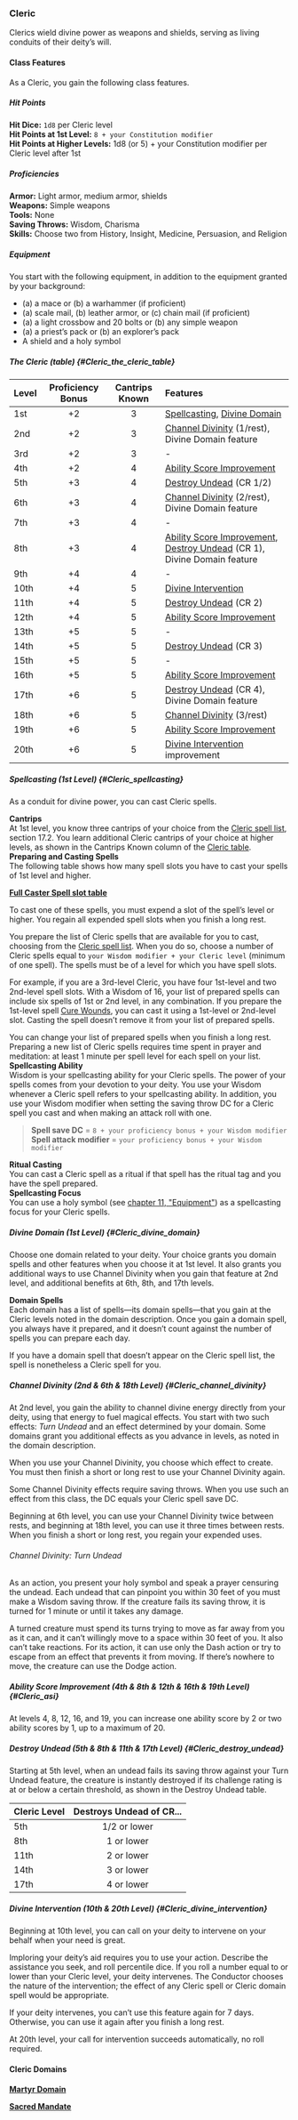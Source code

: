 ### Cleric

Clerics wield divine power as weapons and shields, serving as living conduits of their deity’s will.

#### Class Features

As a Cleric, you gain the following class features.

##### Hit Points

**Hit Dice:**
`1d8` per Cleric level
\
**Hit Points at 1st Level:**
`8 + your Constitution modifier`
\
**Hit Points at Higher Levels:**
1d8 (or 5) + your Constitution modifier per Cleric level after 1st

##### Proficiencies

**Armor:**
Light armor, medium armor, shields
\
**Weapons:**
Simple weapons
\
**Tools:**
None
\
**Saving Throws:**
Wisdom, Charisma
\
**Skills:**
Choose two from History, Insight, Medicine, Persuasion, and Religion

##### Equipment

You start with the following equipment, in addition to the equipment granted by your background:

- (a) a mace or (b) a warhammer (if proficient)
- (a) scale mail, (b) leather armor, or (c) chain mail (if proficient)
- (a) a light crossbow and 20 bolts or (b) any simple weapon
- (a) a priest’s pack or (b) an explorer’s pack
- A shield and a holy symbol

##### The Cleric (table) {#Cleric_the_cleric_table}

| Level | Proficiency Bonus | Cantrips Known | Features                                                                                                         |
|:------|:-----------------:|:--------------:|:-----------------------------------------------------------------------------------------------------------------|
|  1st  |        +2         |        3       | [Spellcasting](#Cleric_spellcasting), [Divine Domain](#Cleric_divine_domain)                                     |
|  2nd  |        +2         |        3       | [Channel Divinity](#Cleric_channel_divinity) (1/rest), Divine Domain feature                                     |
|  3rd  |        +2         |        3       | -                                                                                                                |
|  4th  |        +2         |        4       | [Ability Score Improvement](#Cleric_asi)                                                                         |
|  5th  |        +3         |        4       | [Destroy Undead](#Cleric_destroy_undead) (CR 1/2)                                                                |
|  6th  |        +3         |        4       | [Channel Divinity](#Cleric_channel_divinity) (2/rest), Divine Domain feature                                     |
|  7th  |        +3         |        4       | -                                                                                                                |
|  8th  |        +3         |        4       | [Ability Score Improvement](#Cleric_asi), [Destroy Undead](#Cleric_destroy_undead) (CR 1), Divine Domain feature |
|  9th  |        +4         |        4       | -                                                                                                                |
| 10th  |        +4         |        5       | [Divine Intervention](#Cleric_divine_intervention)                                                               |
| 11th  |        +4         |        5       | [Destroy Undead](#Cleric_destroy_undead) (CR 2)                                                                  |
| 12th  |        +4         |        5       | [Ability Score Improvement](#Cleric_asi)                                                                         |
| 13th  |        +5         |        5       | -                                                                                                                |
| 14th  |        +5         |        5       | [Destroy Undead](#Cleric_destroy_undead) (CR 3)                                                                  |
| 15th  |        +5         |        5       | -                                                                                                                |
| 16th  |        +5         |        5       | [Ability Score Improvement](#Cleric_asi)                                                                         |
| 17th  |        +6         |        5       | [Destroy Undead](#Cleric_destroy_undead) (CR 4), Divine Domain feature                                           |
| 18th  |        +6         |        5       | [Channel Divinity](#Cleric_channel_divinity) (3/rest)                                                            |
| 19th  |        +6         |        5       | [Ability Score Improvement](#Cleric_asi)                                                                         |
| 20th  |        +6         |        5       | [Divine Intervention](#Cleric_divine_intervention) improvement                                                   |

##### Spellcasting (1st Level) {#Cleric_spellcasting}
As a conduit for divine power, you can cast Cleric spells.

**Cantrips**
\
At 1st level, you know three cantrips of your choice from the [Cleric spell list](#Cleric_Spells_cleric_spells), section 17.2.
You learn additional Cleric cantrips of your choice at higher levels, as shown in the Cantrips Known column of the [Cleric table](#Cleric_the_cleric_table).
\
**Preparing and Casting Spells**
\
The following table shows how many spell slots you have to cast your spells of 1st level and higher.

[**Full Caster Spell slot table**](../Full_Caster_Spellslot_table.md)

To cast one of these spells, you must expend a slot of the spell’s level or higher.
You regain all expended spell slots when you finish a long rest.

You prepare the list of Cleric spells that are available for you to cast, choosing from the [Cleric spell list](#Cleric_Spells_cleric_spells).
When you do so, choose a number of Cleric spells equal to `your Wisdom modifier + your Cleric level` (minimum of one spell).
The spells must be of a level for which you have spell slots.

For example, if you are a 3rd-level Cleric, you have four 1st-level and two 2nd-level spell slots.
With a Wisdom of 16, your list of prepared spells can include six spells of 1st or 2nd level, in any combination.
If you prepare the 1st-level spell [Cure Wounds](#Cure_Wounds_cure_wounds), you can cast it using a 1st-level or 2nd-level slot.
Casting the spell doesn’t remove it from your list of prepared spells.

You can change your list of prepared spells when you finish a long rest.
Preparing a new list of Cleric spells requires time spent in prayer and meditation: at least 1 minute per spell level for each spell on your list.
\
**Spellcasting Ability**
\
Wisdom is your spellcasting ability for your Cleric spells.
The power of your spells comes from your devotion to your deity.
You use your Wisdom whenever a Cleric spell refers to your spellcasting ability.
In addition, you use your Wisdom modifier when setting the saving throw DC for a Cleric spell you cast and when making an attack roll with one.

> **Spell save DC** = `8 + your proficiency bonus + your Wisdom modifier`
> \
> **Spell attack modifier** = `your proficiency bonus + your Wisdom modifier`

**Ritual Casting**
\
You can cast a Cleric spell as a ritual if that spell has the ritual tag and you have the spell prepared.
\
**Spellcasting Focus**
\
You can use a holy symbol (see [chapter 11, "Equipment"](#Equipment_equipment)) as a spellcasting focus for your Cleric spells.

##### Divine Domain (1st Level) {#Cleric_divine_domain}

Choose one domain related to your deity.
Your choice grants you domain spells and other features when you choose it at 1st level.
It also grants you additional ways to use Channel Divinity when you gain that feature at 2nd level, and additional benefits at 6th, 8th, and 17th levels.

**Domain Spells**
\
Each domain has a list of spells—its domain spells—that you gain at the Cleric levels noted in the domain description.
Once you gain a domain spell, you always have it prepared, and it doesn’t count against the number of spells you can prepare each day.

If you have a domain spell that doesn’t appear on the Cleric spell list, the spell is nonetheless a Cleric spell for you.

##### Channel Divinity (2nd & 6th & 18th Level) {#Cleric_channel_divinity}

At 2nd level, you gain the ability to channel divine energy directly from your deity, using that energy to fuel magical effects.
You start with two such effects: _Turn Undead_ and an effect determined by your domain.
Some domains grant you additional effects as you advance in levels, as noted in the domain description.

When you use your Channel Divinity, you choose which effect to create.
You must then finish a short or long rest to use your Channel Divinity again.

Some Channel Divinity effects require saving throws.
When you use such an effect from this class, the DC equals your Cleric spell save DC.

Beginning at 6th level, you can use your Channel Divinity twice between rests, and beginning at 18th level, you can use it three times between rests.
When you finish a short or long rest, you regain your expended uses.

###### Channel Divinity: Turn Undead

As an action, you present your holy symbol and speak a prayer censuring the undead.
Each undead that can pinpoint you within 30 feet of you must make a Wisdom saving throw.
If the creature fails its saving throw, it is turned for 1 minute or until it takes any damage.

A turned creature must spend its turns trying to move as far away from you as it can, and it can’t willingly move to a space within 30 feet of you.
It also can’t take reactions.
For its action, it can use only the Dash action or try to escape from an effect that prevents it from moving.
If there’s nowhere to move, the creature can use the Dodge action.

##### Ability Score Improvement (4th & 8th & 12th & 16th & 19th Level) {#Cleric_asi}

At levels 4, 8, 12, 16, and 19, you can increase one ability score by 2 or two ability scores by 1, up to a maximum of 20.

##### Destroy Undead (5th & 8th & 11th & 17th Level) {#Cleric_destroy_undead}

Starting at 5th level, when an undead fails its saving throw against your Turn Undead feature, the creature is instantly destroyed if its challenge rating is at or below a certain threshold, as shown in the Destroy Undead table.

| Cleric Level | Destroys Undead of CR... |
|:-------------|:------------------------:|
|  5th         |        1/2 or lower      |
|  8th         |         1 or lower       |
| 11th         |         2 or lower       |
| 14th         |         3 or lower       |
| 17th         |         4 or lower       |

##### Divine Intervention (10th & 20th Level) {#Cleric_divine_intervention}

Beginning at 10th level, you can call on your deity to intervene on your behalf when your need is great.

Imploring your deity’s aid requires you to use your action.
Describe the assistance you seek, and roll percentile dice.
If you roll a number equal to or lower than your Cleric level, your deity intervenes.
The Conductor chooses the nature of the intervention; the effect of any Cleric spell or Cleric domain spell would be appropriate.

If your deity intervenes, you can’t use this feature again for 7 days.
Otherwise, you can use it again after you finish a long rest.

At 20th level, your call for intervention succeeds automatically, no roll required.

#### Cleric Domains

[**Martyr Domain**](Martyr_Domain.md)

[**Sacred Mandate**](./Sacred_Mandate.md)
